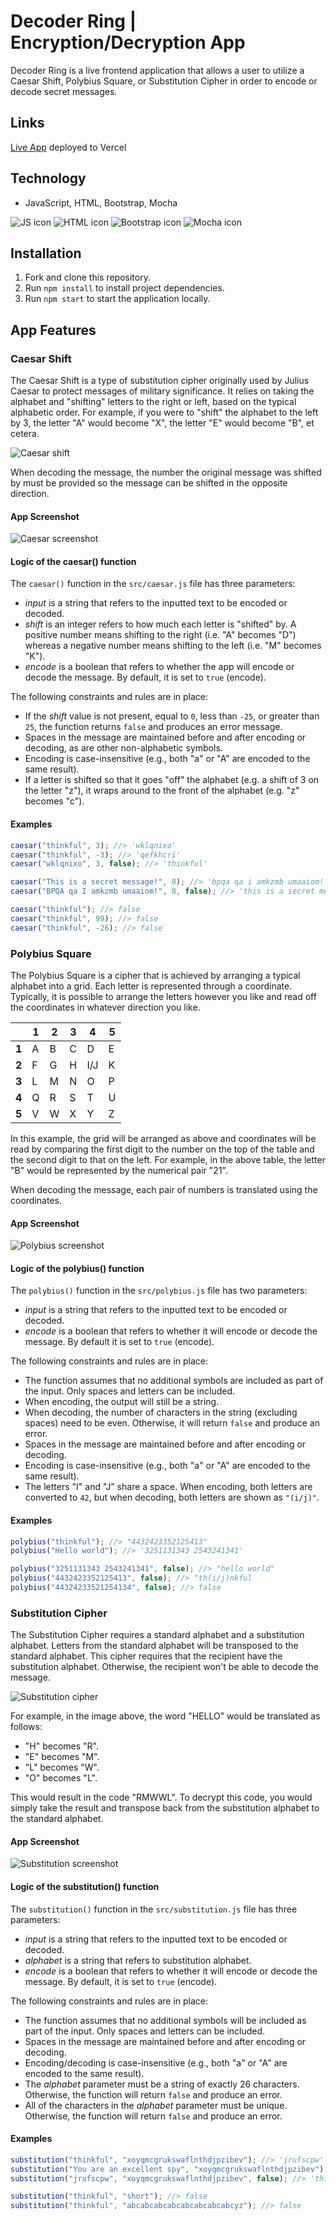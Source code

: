 # Decoder Ring | Encryption/Decryption App

Decoder Ring is a live frontend application that allows a user to utilize a Caesar Shift, Polybius Square, or Substitution Cipher in order to encode or decode secret messages.

## Links
[Live App](https://encryption-decryption-app.vercel.app/) deployed to Vercel  

## Technology
- JavaScript, HTML, Bootstrap, Mocha  
  
![JS icon](images/javascript.png)
![HTML icon](images/html.png)
![Bootstrap icon](images/bootstrap.png)
![Mocha icon](images/mocha.png)  
  
## Installation
1. Fork and clone this repository.
2. Run `npm install` to install project dependencies.
3. Run `npm start` to start the application locally.

## App Features
### Caesar Shift

The Caesar Shift is a type of substitution cipher originally used by Julius Caesar to protect messages of military significance. It relies on taking the alphabet and "shifting" letters to the right or left, based on the typical alphabetic order. For example, if you were to "shift" the alphabet to the left by 3, the letter "A" would become "X", the letter "E" would become "B", et cetera.  

![Caesar shift](images/caesar.png)  

When decoding the message, the number the original message was shifted by must be provided so the message can be shifted in the opposite direction.

#### App Screenshot

![Caesar screenshot](images/caesar-screenshot.png)  

#### Logic of the caesar() function

The `caesar()` function in the `src/caesar.js` file has three parameters:

- _input_ is a string that refers to the inputted text to be encoded or decoded.
- _shift_ is an integer refers to how much each letter is "shifted" by. A positive number means shifting to the right (i.e. "A" becomes "D") whereas a negative number means shifting to the left (i.e. "M" becomes "K").
- _encode_ is a boolean that refers to whether the app will encode or decode the message. By default, it is set to `true` (encode).

The following constraints and rules are in place:

- If the _shift_ value is not present, equal to `0`, less than `-25`, or greater than `25`, the function returns `false` and produces an error message.
- Spaces in the message are maintained before and after encoding or decoding, as are other non-alphabetic symbols.
- Encoding is case-insensitive (e.g., both "a" or "A" are encoded to the same result).
- If a letter is shifted so that it goes "off" the alphabet (e.g. a shift of 3 on the letter "z"), it wraps around to the front of the alphabet (e.g. "z" becomes "c").

#### Examples

```js
caesar("thinkful", 3); //> 'wklqnixo'
caesar("thinkful", -3); //> 'qefkhcri'
caesar("wklqnixo", 3, false); //> 'thinkful'

caesar("This is a secret message!", 8); //> 'bpqa qa i amkzmb umaaiom!'
caesar("BPQA qa I amkzmb umaaiom!", 8, false); //> 'this is a secret message!'

caesar("thinkful"); //> false
caesar("thinkful", 99); //> false
caesar("thinkful", -26); //> false    
```

### Polybius Square

The Polybius Square is a cipher that is achieved by arranging a typical alphabet into a grid. Each letter is represented through a coordinate. Typically, it is possible to arrange the letters however you like and read off the coordinates in whatever direction you like.  

|       | **1** | **2** | **3** | **4** | **5** |
| ----- | ----- | ----- | ----- | ----- | ----- |
| **1** | A     | B     | C     | D     | E     |
| **2** | F     | G     | H     | I/J   | K     |
| **3** | L     | M     | N     | O     | P     |
| **4** | Q     | R     | S     | T     | U     |
| **5** | V     | W     | X     | Y     | Z     |


In this example, the grid will be arranged as above and coordinates will be read by comparing the first digit to the number on the top of the table and the second digit to that on the left. For example, in the above table, the letter "B" would be represented by the numerical pair "21".

When decoding the message, each pair of numbers is translated using the coordinates.

#### App Screenshot

![Polybius screenshot](images/polybius-screenshot.png)

#### Logic of the polybius() function

The `polybius()` function in the `src/polybius.js` file has two parameters:

- _input_ is a string that refers to the inputted text to be encoded or decoded.
- _encode_ is a boolean that refers to whether it will encode or decode the message. By default it is set to `true` (encode).

The following constraints and rules are in place:

- The function assumes that no additional symbols are included as part of the input. Only spaces and letters can be included.
- When encoding, the output will still be a string.
- When decoding, the number of characters in the string (excluding spaces) need to be even. Otherwise, it will return `false` and produce an error.
- Spaces in the message are maintained before and after encoding or decoding.
- Encoding is case-insensitive (e.g., both "a" or "A" are encoded to the same result).
- The letters "I" and "J" share a space. When encoding, both letters are converted to `42`, but when decoding, both letters are shown as `"(i/j)"`.

#### Examples

```js
polybius("thinkful"); //> "4432423352125413"
polybius("Hello world"); //> '3251131343 2543241341'

polybius("3251131343 2543241341", false); //> "hello world"
polybius("4432423352125413", false); //> "th(i/j)nkful
polybius("44324233521254134", false); //> false
```  

### Substitution Cipher

The Substitution Cipher requires a standard alphabet and a substitution alphabet. Letters from the standard alphabet will be transposed to the standard alphabet. This cipher requires that the recipient have the substitution alphabet. Otherwise, the recipient won't be able to decode the message.  

![Substitution cipher](images/substitution.jpeg)  

For example, in the image above, the word "HELLO" would be translated as follows:

- "H" becomes "R".
- "E" becomes "M".
- "L" becomes "W".
- "O" becomes "L".

This would result in the code "RMWWL". To decrypt this code, you would simply take the result and transpose back from the substitution alphabet to the standard alphabet.

#### App Screenshot

![Substitution screenshot](images/substitution-screenshot.png)

#### Logic of the substitution() function

The `substitution()` function in the `src/substitution.js` file has three parameters:

- _input_ is a string that refers to the inputted text to be encoded or decoded.
- _alphabet_ is a string that refers to substitution alphabet.
- _encode_ is a boolean that refers to whether it will encode or decode the message. By default, it is set to `true` (encode).

The following constraints and rules are in place:

- The function assumes that no additional symbols will be included as part of the input. Only spaces and letters can be included.
- Spaces in the message are maintained before and after encoding or decoding.
- Encoding/decoding is case-insensitive (e.g., both "a" or "A" are encoded to the same result).
- The _alphabet_ parameter must be a string of exactly 26 characters. Otherwise, the function will return `false` and produce an error.
- All of the characters in the _alphabet_ parameter must be unique. Otherwise, the function will return `false` and produce an error.

#### Examples

```js
substitution("thinkful", "xoyqmcgrukswaflnthdjpzibev"); //> 'jrufscpw'
substitution("You are an excellent spy", "xoyqmcgrukswaflnthdjpzibev"); //> 'elp xhm xf mbymwwmfj dne'
substitution("jrufscpw", "xoyqmcgrukswaflnthdjpzibev", false); //> 'thinkful'

substitution("thinkful", "short"); //> false
substitution("thinkful", "abcabcabcabcabcabcabcabcyz"); //> false
``` 
